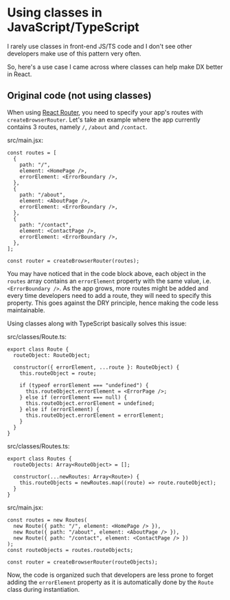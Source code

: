 # Using classes in JavaScript/TypeScript

I rarely use classes in front-end JS/TS code and I don't see other developers make use of this pattern very often.

So, here's a use case I came across where classes can help make DX better in React.

## Original code (not using classes)

When using [React Router](https://reactrouter.com), you need to specify your app's routes with `createBrowserRouter`. Let's take an example where the app currently contains 3 routes, namely `/`, `/about` and `/contact`.

src/main.jsx:

```tsx
const routes = [
  {
    path: "/",
    element: <HomePage />,
    errorElement: <ErrorBoundary />,
  },
  {
    path: "/about",
    element: <AboutPage />,
    errorElement: <ErrorBoundary />,
  },
  {
    path: "/contact",
    element: <ContactPage />,
    errorElement: <ErrorBoundary />,
  },
];

const router = createBrowserRouter(routes);
```

You may have noticed that in the code block above, each object in the `routes` array contains an `errorElement` property with the same value, i.e. `<ErrorBoundary />`. As the app grows, more routes might be added and every time developers need to add a route, they will need to specify this property. This goes against the DRY principle, hence making the code less maintainable.

Using classes along with TypeScript basically solves this issue:

src/classes/Route.ts:

```tsx
export class Route {
  routeObject: RouteObject;

  constructor({ errorElement, ...route }: RouteObject) {
    this.routeObject = route;

    if (typeof errorElement === "undefined") {
      this.routeObject.errorElement = <ErrorPage />;
    } else if (errorElement === null) {
      this.routeObject.errorElement = undefined;
    } else if (errorElement) {
      this.routeObject.errorElement = errorElement;
    }
  }
}
```

src/classes/Routes.ts:

```tsx
export class Routes {
  routeObjects: Array<RouteObject> = [];

  constructor(...newRoutes: Array<Route>) {
    this.routeObjects = newRoutes.map((route) => route.routeObject);
  }
}
```

src/main.jsx:

```tsx
const routes = new Routes(
  new Route({ path: "/", element: <HomePage /> }),
  new Route({ path: "/about", element: <AboutPage /> }),
  new Route({ path: "/contact", element: <ContactPage /> })
);
const routeObjects = routes.routeObjects;

const router = createBrowserRouter(routeObjects);
```

Now, the code is organized such that developers are less prone to forget adding the `errorElement` property as it is automatically done by the `Route` class during instantiation.
